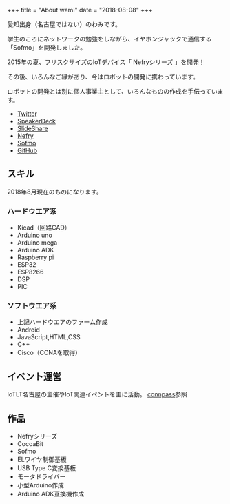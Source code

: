 +++
title = "About wami"
date = "2018-08-08"
+++

愛知出身（名古屋ではない）のわみです。

学生のころにネットワークの勉強をしながら、イヤホンジャックで通信する「Sofmo」を開発しました。

2015年の夏、フリスクサイズのIoTデバイス「 Nefryシリーズ 」を開発！

その後、いろんなご縁があり、今はロボットの開発に携わっています。

ロボットの開発とは別に個人事業主として、いろんなものの作成を手伝っています。

* [Twitter](https://twitter.com/wamisnet)
* [SpeakerDeck](https://speakerdeck.com/wamisnet)
* [SlideShare](https://www.slideshare.net/wamisnet)
* [Nefry](http://nefry.studio/)
* [Sofmo](https://sofmo.pw/)
* [GitHub](https://github.com/wamisnet)

## スキル

2018年8月現在のものになります。

### ハードウエア系

* Kicad（回路CAD）
* Arduino uno
* Arduino mega
* Arduino ADK
* Raspberry pi
* ESP32
* ESP8266
* DSP
* PIC
<!--dsPIC33-->

### ソフトウエア系

* 上記ハードウエアのファーム作成
* Android
* JavaScript,HTML,CSS
* C++
* Cisco（CCNAを取得）

## イベント運営

IoTLT名古屋の主催やIoT関連イベントを主に活動。
[connpass](https://connpass.com/user/wamisnet/open/?page=1)参照

## 作品

* Nefryシリーズ
* CocoaBit
* Sofmo
* ELワイヤ制御基板
* USB Type C変換基板
* モータドライバー
* 小型Arduino作成
* Arduino ADK互換機作成

